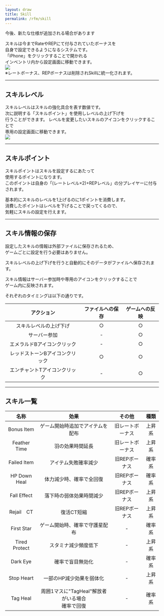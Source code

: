 ```yaml
---
layout: draw
title: Skill
permalink: /rfm/skill
---
```

<p class="alert alert-info">今後、新たな仕様が追加される場合があります</p>

スキルは今までRateやREPにて付与されていたボーナスを<br>
自身で設定できるようになるシステムです。<br>
「iPhone」をクリックすることで開かれる  
インベントリ内から設定画面に移動できます。  
<img src="http://web.njj12.net/public/images/skill/skill1.png"><br>
※レートボーナス、REPボーナスは削除されSkillに統一化されます。<br>

---------------------------------------
## スキルレベル

スキルレベルはスキルの強化具合を表す数値です。  
次に説明する「スキルポイント」を使用しレベルの上げ下げを  
行うことができます。
レベルを変更したいスキルのアイコンをクリックすることで<br>
専用の設定画面に移動できます。  
<img src="http://web.njj12.net/public/images/skill/skill2.png"><br>  

---------------------------------------
## スキルポイント

スキルポイントはスキルを設定するにあたって  
使用するポイントになります。  
このポイントは自身の「(レートレベル×2)+REPレベル」の分プレイヤーに付与されます。  

基本的にスキルのレベルを1上げるのに1ポイントを消費します。  
消費したポイントはレベルを下げることで戻ってくるので、  
気軽にスキルの設定を行えます。  
  
----------------------------------------
## スキル情報の保存

設定したスキルの情報は外部ファイルに保存されるため、<br>
ゲームごとに設定を行う必要はありません。

スキルレベルの上げ下げを行うと自動的にそのデータがファイルへ保存されます。

スキル情報はサーバー参加時や専用のアイコンをクリックすることで  
ゲーム内に反映されます。

それぞれのタイミングは以下の通りです。

| アクション | ファイルへの保存 | ゲームへの反映|
| :-----------: |:-------------:| :-----------: |
| スキルレベルの上げ下げ | ○ |○ |
| サーバー参加 | - |○ |
| エメラルドBアイコンクリック | - |○ |
| レッドストーンBアイコンクリック | ○ |○ |
| エンチャントTアイコンクリック | - |○ |

  
----------------------------------------
## スキル一覧

| 名称 | 効果 |その他| 種類 |
| :-----------: |:-------------:|:-------------:|:-------------:|
| Bonus Item | ゲーム開始時追加でアイテムを配布 | 旧レートボーナス|上昇系|
| Feather Time | 羽の効果時間延長 | 旧レートボーナス |上昇系|
| Failed Item | アイテム失敗確率減少 | 旧REPボーナス |確率系|
| HP Down Heal | 体力減少時、確率で全回復 | 旧REPボーナス |確率系|
| Fall Effect | 落下時の弱体効果時間減少 | 旧REPボーナス |上昇系|
| Rejail　CT | 復活CT短縮 | 旧REPボーナス |上昇系|
| First Star |ゲーム開始時、確率で守護星配布 | - |確率系|
| Tired Protect |スタミナ減少頻度低下 | - |上昇系|
| Dark Eye |確率で盲目無効化 | - |確率系|
| Stop Heart |一部のHP減少効果を弱体化 | - |上昇系|
| Tag Heal |周囲1マスに"TagHeal"解放者がいる場合<br>確率で回復 | - |確率系|

  


 
